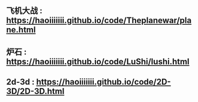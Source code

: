 ## 飞机大战 : https://haoiiiiiii.github.io/code/Theplanewar/plane.html
## 炉石 : https://haoiiiiiii.github.io/code/LuShi/lushi.html
## 2d-3d : https://haoiiiiiii.github.io/code/2D-3D/2D-3D.html